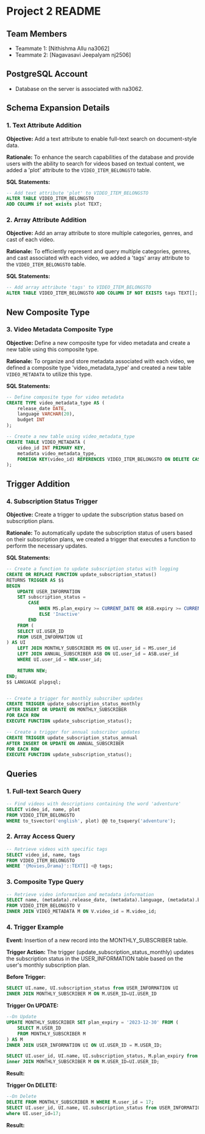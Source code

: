 # Project 2 README

## Team Members
- Teammate 1: [Nithishma Allu na3062]
- Teammate 2: [Nagavasavi Jeepalyam nj2506]

## PostgreSQL Account
- Database on the server is associated with na3062.

## Schema Expansion Details

### 1. Text Attribute Addition

**Objective:**
Add a text attribute to enable full-text search on document-style data.

**Rationale:**
To enhance the search capabilities of the database and provide users with the ability to search for videos based on textual content, we added a 'plot' attribute to the `VIDEO_ITEM_BELONGSTO` table.

**SQL Statements:**
```sql
-- Add text attribute 'plot' to VIDEO_ITEM_BELONGSTO
ALTER TABLE VIDEO_ITEM_BELONGSTO
ADD COLUMN if not exists plot TEXT;
```

### 2. Array Attribute Addition

**Objective:**
Add an array attribute to store multiple categories, genres, and cast of each video.

**Rationale:**
To efficiently represent and query multiple categories, genres, and cast associated with each video, we added a 'tags' array attribute to the `VIDEO_ITEM_BELONGSTO` table.

**SQL Statements:**
```sql
-- Add array attribute 'tags' to VIDEO_ITEM_BELONGSTO
ALTER TABLE VIDEO_ITEM_BELONGSTO ADD COLUMN IF NOT EXISTS tags TEXT[];
```
## New Composite Type

### 3. Video Metadata Composite Type

**Objective:**
Define a new composite type for video metadata and create a new table using this composite type.

**Rationale:**
To organize and store metadata associated with each video, we defined a composite type 'video_metadata_type' and created a new table `VIDEO_METADATA` to utilize this type.

**SQL Statements:**
```sql
-- Define composite type for video metadata
CREATE TYPE video_metadata_type AS (
    release_date DATE,
    language VARCHAR(20),
    budget INT
);

-- Create a new table using video_metadata_type
CREATE TABLE VIDEO_METADATA (
    video_id INT PRIMARY KEY,
    metadata video_metadata_type,
    FOREIGN KEY(video_id) REFERENCES VIDEO_ITEM_BELONGSTO ON DELETE CASCADE ON UPDATE CASCADE
);
```

## Trigger Addition

### 4. Subscription Status Trigger

**Objective:**
Create a trigger to update the subscription status based on subscription plans.

**Rationale:**
To automatically update the subscription status of users based on their subscription plans, we created a trigger that executes a function to perform the necessary updates.

**SQL Statements:**
```sql
-- Create a function to update subscription status with logging
CREATE OR REPLACE FUNCTION update_subscription_status()
RETURNS TRIGGER AS $$
BEGIN
    UPDATE USER_INFORMATION
    SET subscription_status = 
        CASE
            WHEN MS.plan_expiry >= CURRENT_DATE OR ASB.expiry >= CURRENT_DATE THEN 'Active'
            ELSE 'Inactive'
        END
	FROM (
    SELECT UI.USER_ID
    FROM USER_INFORMATION UI
) AS UI
    LEFT JOIN MONTHLY_SUBSCRIBER MS ON UI.user_id = MS.user_id
    LEFT JOIN ANNUAL_SUBSCRIBER ASB ON UI.user_id = ASB.user_id
    WHERE UI.user_id = NEW.user_id;

    RETURN NEW;
END;
$$ LANGUAGE plpgsql;


-- Create a trigger for monthly subscriber updates
CREATE TRIGGER update_subscription_status_monthly
AFTER INSERT OR UPDATE ON MONTHLY_SUBSCRIBER
FOR EACH ROW
EXECUTE FUNCTION update_subscription_status();

-- Create a trigger for annual subscriber updates
CREATE TRIGGER update_subscription_status_annual
AFTER INSERT OR UPDATE ON ANNUAL_SUBSCRIBER
FOR EACH ROW
EXECUTE FUNCTION update_subscription_status();
```

## Queries
### 1. Full-text Search Query
```sql
-- Find videos with descriptions containing the word 'adventure'
SELECT video_id, name, plot
FROM VIDEO_ITEM_BELONGSTO
WHERE to_tsvector('english', plot) @@ to_tsquery('adventure');
```

### 2. Array Access Query
```sql
-- Retrieve videos with specific tags
SELECT video_id, name, tags
FROM VIDEO_ITEM_BELONGSTO
WHERE '{Movies,Drama}'::TEXT[] <@ tags;
```

### 3. Composite Type Query
```sql
-- Retrieve video information and metadata information
SELECT name, (metadata).release_date, (metadata).language, (metadata).budget
FROM VIDEO_ITEM_BELONGSTO V
INNER JOIN VIDEO_METADATA M ON V.video_id = M.video_id;
```

### 4. Trigger Example
**Event:**
Insertion of a new record into the MONTHLY_SUBSCRIBER table.

**Trigger Action:**
The trigger (update_subscription_status_monthly) updates the subscription status in the USER_INFORMATION table based on the user's monthly subscription plan.

**Before Trigger:**
```sql
SELECT UI.name, UI.subscription_status from USER_INFORMATION UI
INNER JOIN MONTHLY_SUBSCRIBER M ON M.USER_ID=UI.USER_ID
```

**Trigger On UPDATE:**

```sql
--On Update
UPDATE MONTHLY_SUBSCRIBER SET plan_expiry = '2023-12-30' FROM (
    SELECT M.USER_ID
    FROM MONTHLY_SUBSCRIBER M
) AS M
INNER JOIN USER_INFORMATION UI ON UI.USER_ID = M.USER_ID;

SELECT UI.user_id, UI.name, UI.subscription_status, M.plan_expiry from USER_INFORMATION UI
inner JOIN MONTHLY_SUBSCRIBER M ON M.USER_ID=UI.USER_ID;
```
**Result:**

**Trigger On DELETE:**

```sql
--On Delete
DELETE FROM MONTHLY_SUBSCRIBER M WHERE M.user_id = 17;
SELECT UI.user_id, UI.name, UI.subscription_status from USER_INFORMATION UI
where UI.user_id=17;
```
**Result:**




